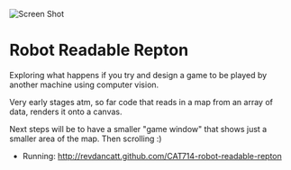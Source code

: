 ![Screen Shot](http://cattopus23.com/img/panel-CAT714.png)

Robot Readable Repton
=====================

Exploring what happens if you try and design a game to be played by another machine using computer vision.

Very early stages atm, so far code that reads in a map from an array of data, renders it onto a canvas.

Next steps will be to have a smaller "game window" that shows just a smaller area of the map. Then scrolling :)

+ Running: http://revdancatt.github.com/CAT714-robot-readable-repton
